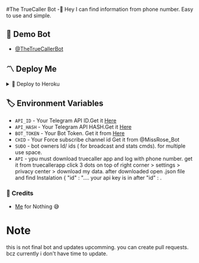 #The TrueCaller Bot
-👾 Hey I can find information from phone number. Easy to use and simple. 

## 🚀 Demo Bot
- [@TheTrueCallerBot](https://t.me/TheTrueCaller_Bot)

<h2>〽️ Deploy Me </h2> 
  
<details><summary>📌 Deploy to Heroku </summary>
  
<a href="https://heroku.com/deploy?template=https://github.com/ImDenuwan/truecaller-Bot"> <img src="https://img.shields.io/badge/Deploy%20To%20Heroku-black?style=for-the-badge&logo=heroku" width="220" height="38.45"></p></a>
</details>


## 🏷 Environment Variables
  - `API_ID` - Your Telegram API ID.Get it [Here](my.telegram.org)
  - `API_HASH` - Your Telegram API HASH.Get it [Here](my.telegram.org)
  - `BOT_TOKEN` - Your Bot Token. Get it from [Here](https://t.me/BotFather)
  - `CHID` - Your Force subscribe channel id Get it from @MissRose_Bot
  - `SUDO` - bot owners Id/ ids ( for broadcast and stats cmds). for multiple use space.
  - `API` - ypu must download truecaller app and log with phone number. get it from truecallerapp click 3 dots on top of right corner > settings > privacy center > download my data. after downloaded open .json file and find Instalation { "id" : "....
your api key is in after "id" : .
  
### 💫 Credits
 - [Me](https://github.com/ImDenuwan) for Nothing 😅

# Note 
this is not final bot and updates upcomming. you can create pull requests. bcz currently i don't have time to update. 

